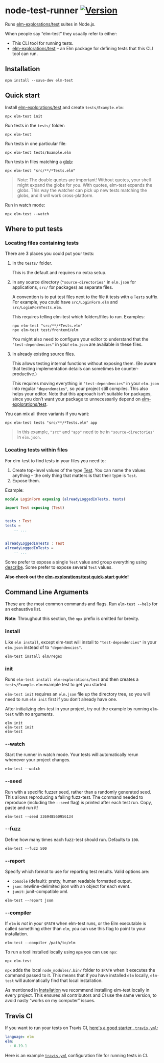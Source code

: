 # node-test-runner [![Version](https://img.shields.io/npm/v/elm-test.svg)](https://www.npmjs.com/package/elm-test)

Runs [elm-explorations/test] suites in Node.js.

When people say “elm-test” they usually refer to either:

- This CLI tool for running tests.
- [elm-explorations/test] – an Elm package for defining tests that this CLI tool can run.

[elm-explorations/test]: https://package.elm-lang.org/packages/elm-explorations/test/latest

## Installation

```
npm install --save-dev elm-test
```

## Quick start

Install [elm-explorations/test] and create `tests/Example.elm`:

    npx elm-test init

Run tests in the `tests/` folder:

    npx elm-test

Run tests in one particular file:

    npx elm-test tests/Example.elm

Run tests in files matching a [glob](https://github.com/isaacs/node-glob#glob-primer):

    npx elm-test "src/**/*Tests.elm"

> Note: The double quotes are important! Without quotes, your shell might expand the globs for you. With quotes, elm-test expands the globs. This way the watcher can pick up new tests matching the globs, and it will work cross-platform.

Run in watch mode:

    npx elm-test --watch

## Where to put tests

### Locating files containing tests

There are 3 places you could put your tests:

1.  In the `tests/` folder.

    This is the default and requires no extra setup.

2.  In any source directory (`"source-directories"` in `elm.json` for applications, `src/` for packages) as separate files.

    A convention is to put test files next to the file it tests with a `Tests` suffix. For example, you could have `src/LoginForm.elm` and `src/LoginFormTests.elm`.

    This requires telling elm-test which folders/files to run. Examples:

        npx elm-test "src/**/*Tests.elm"
        npx elm-test test/frontend/elm

    You might also need to configure your editor to understand that the `"test-dependencies"` in your `elm.json` are available in these files.

3.  In already existing source files.

    This allows testing internal functions without exposing them. (Be aware that testing implementation details can sometimes be counter-productive.)

    This requires moving everything in `"test-dependencies"` in your `elm.json` into regular `"dependencies"`, so your project still compiles. This also helps your editor. Note that this approach isn’t suitable for packages, since you don’t want your package to unnecessarily depend on [elm-explorations/test].

You can mix all three variants if you want:

    npx elm-test tests "src/**/*Tests.elm" app

> In this example, `"src"` and `"app"` need to be in `"source-directories"` in `elm.json`.

### Locating tests within files

For elm-test to find tests in your files you need to:

1. Create top-level values of the type [Test](https://package.elm-lang.org/packages/elm-explorations/test/latest/Test#Test). You can name the values anything – the only thing that matters is that their type is `Test`.
2. Expose them.

Example:

```elm
module LoginForm exposing (alreadyLoggedInTests, tests)

import Test exposing (Test)


tests : Test
tests =
    -- ...


alreadyLoggedInTests : Test
alreadyLoggedInTests =
    -- ...
```

Some prefer to expose a single `Test` value and group everything using [describe](https://package.elm-lang.org/packages/elm-explorations/test/latest/Test#describe). Some prefer to expose several `Test` values.

**Also check out the [elm-explorations/test quick-start](https://github.com/elm-explorations/test#quick-start) guide!**

## Command Line Arguments

These are the most common commands and flags. Run `elm-test --help` for an exhaustive list.

**Note:** Throughout this section, the `npx` prefix is omitted for brevity.

### install

Like `elm install`, except elm-test will install to `"test-dependencies"` in your `elm.json` instead of to `"dependencies"`.

    elm-test install elm/regex

### init

Runs `elm-test install elm-explorations/test` and then creates a `tests/Example.elm` example test to get you started.

`elm-test init` requires an `elm.json` file up the directory tree, so you will need to run `elm init` first if you don’t already have one.

After initializing elm-test in your project, try out the example by running `elm-test` with no arguments.

    elm init
    elm-test init
    elm-test

### --watch

Start the runner in watch mode. Your tests will automatically rerun whenever your project changes.

    elm-test --watch

### --seed

Run with a specific fuzzer seed, rather than a randomly generated seed. This allows reproducing a failing fuzz-test. The command needed to reproduce (including the `--seed` flag) is printed after each test run. Copy, paste and run it!

    elm-test --seed 336948560956134

### --fuzz

Define how many times each fuzz-test should run. Defaults to `100`.

    elm-test --fuzz 500

### --report

Specify which format to use for reporting test results. Valid options are:

- `console` (default): pretty, human readable formatted output.
- `json`: newline-delimited json with an object for each event.
- `junit`: junit-compatible xml.

```
elm-test --report json
```

### --compiler

If `elm` is _not_ in your `$PATH` when elm-test runs, or the Elm executable is called something other than `elm`, you can use this flag to point to your installation.

    elm-test --compiler /path/to/elm

To run a tool installed locally using `npm` you can use `npx`:

    npx elm-test

`npx` adds the local `node_modules/.bin/` folder to `$PATH` when it executes the command passed to it. This means that if you have installed `elm` locally, `elm-test` will automatically find that local installation.

As mentioned in [Installation](#installation) we recommend installing elm-test locally in every project. This ensures all contributors and CI use the same version, to avoid nasty “works on my computer” issues.

## Travis CI

If you want to run your tests on Travis CI, [here's a good starter `.travis.yml`](https://docs.travis-ci.com/user/languages/elm/):

```yml
language: elm
elm:
  - 0.19.1
```

Here is an example [`travis.yml`](https://github.com/rtfeldman/elm-css/blob/master/.travis.yml) configuration file for running tests in CI.
